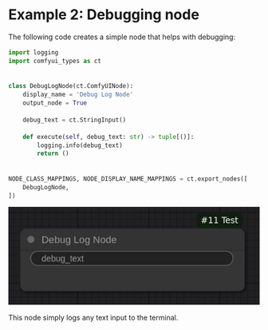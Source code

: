 # Example 2: Debugging node

The following code creates a simple node that helps with debugging:

```python
import logging
import comfyui_types as ct


class DebugLogNode(ct.ComfyUINode):
    display_name = 'Debug Log Node'
    output_node = True

    debug_text = ct.StringInput()

    def execute(self, debug_text: str) -> tuple[()]:
        logging.info(debug_text)
        return ()


NODE_CLASS_MAPPINGS, NODE_DISPLAY_NAME_MAPPINGS = ct.export_nodes([
    DebugLogNode,
])
```

![DebugLogNode in action](./debuglognode_screenshot.png)

This node simply logs any text input to the terminal.
